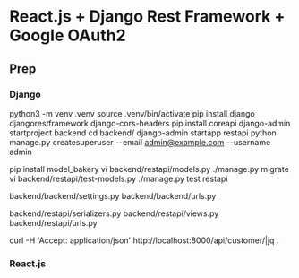 # React.js + Django Rest Framework + Google OAuth2

## Prep

### Django

python3 -m venv .venv
source .venv/bin/activate
pip install django djangorestframework django-cors-headers 
pip install coreapi
django-admin startproject backend
cd backend/
django-admin startapp restapi
python manage.py createsuperuser --email admin@example.com --username admin

pip install model_bakery
vi backend/restapi/models.py
./manage.py  migrate
vi backend/restapi/test-models.py
./manage.py test restapi

backend/backend/settings.py
backend/backend/urls.py

backend/restapi/serializers.py
backend/restapi/views.py
backend/restapi/urls.py

curl -H 'Accept: application/json' http://localhost:8000/api/customer/|jq .

### React.js

